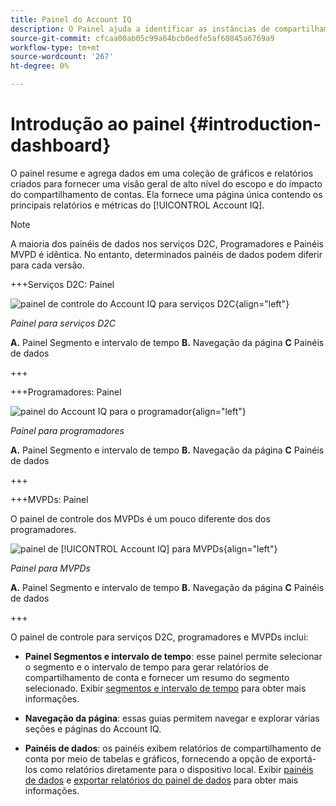 ```yaml
---
title: Painel do Account IQ
description: O Painel ajuda a identificar as instâncias de compartilhamento de senha analisando uma grande variedade de dados do assinante.
source-git-commit: cfcaa00ab05c99a64bcb0edfe5af60845a6769a9
workflow-type: tm+mt
source-wordcount: '267'
ht-degree: 0%

---
```


# Introdução ao painel {#introduction-dashboard}

O painel resume e agrega dados em uma coleção de gráficos e relatórios criados para fornecer uma visão geral de alto nível do escopo e do impacto do compartilhamento de contas. Ela fornece uma página única contendo os principais relatórios e métricas do [!UICONTROL Account IQ].

>[!NOTE]
>
>A maioria dos painéis de dados nos serviços D2C, Programadores e Painéis MVPD é idêntica. No entanto, determinados painéis de dados podem diferir para cada versão.

+++Serviços D2C: Painel

![painel de controle do Account IQ para serviços D2C](assets/dashboard-d2c.png){align="left"}


*Painel para serviços D2C*

**A.** Painel Segmento e intervalo de tempo **B.** Navegação da página **C** Painéis de dados

+++

+++Programadores: Painel

![painel do Account IQ para o programador](assets/dashboard-programr.png){align="left"}


*Painel para programadores*

**A.** Painel Segmento e intervalo de tempo **B.** Navegação da página **C** Painéis de dados

+++

+++MVPDs: Painel

O painel de controle dos MVPDs é um pouco diferente dos dos programadores.

![painel de [!UICONTROL Account IQ] para MVPDs](assets/dashboard-mvpd.png){align="left"}

*Painel para MVPDs*

**A.** Painel Segmento e intervalo de tempo **B.** Navegação da página **C** Painéis de dados

+++

O painel de controle para serviços D2C, programadores e MVPDs inclui:

* **Painel Segmentos e intervalo de tempo**: esse painel permite selecionar o segmento e o intervalo de tempo para gerar relatórios de compartilhamento de conta e fornecer um resumo do segmento selecionado. Exibir [segmentos e intervalo de tempo](/help/accountiq/segments-timeinterval.md) para obter mais informações.

* **Navegação da página**: essas guias permitem navegar e explorar várias seções e páginas do Account IQ.

* **Painéis de dados**: os painéis exibem relatórios de compartilhamento de conta por meio de tabelas e gráficos, fornecendo a opção de exportá-los como relatórios diretamente para o dispositivo local. Exibir [painéis de dados](/help/accountiq/data-panels.md) e [exportar relatórios do painel de dados](/help/accountiq/export-reports.md) para obter mais informações.

